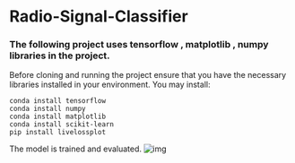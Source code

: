 # Radio-Signal-Classifier

### The following project uses tensorflow , matplotlib , numpy libraries in the project.
Before cloning and running the project ensure that you have the necessary libraries installed in your environment.
You may install:<br>

```conda install tensorflow```<br>
```conda install numpy ```<br>
```conda install matplotlib```<br>
```conda install scikit-learn```<br>
```pip install livelossplot```<br>

The model is trained and evaluated.
![img](https://github.com/Surajv311/Radio-Signal-Classifier/blob/master/img1.jpg)
